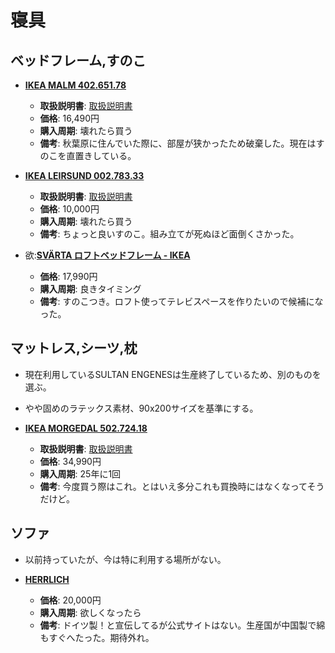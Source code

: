 寝具
====

ベッドフレーム,すのこ
----

- [**IKEA MALM 402.651.78**](http://www.ikea.com/jp/ja/catalog/products/40265178/)
  - **取扱説明書**: [取扱説明書](http://www.ikea.com/jp/ja/assembly_instructions/malm-beddofuremu-gao-me-__AA-837114-5_pub.pdf)
  - **価格**: 16,490円
  - **購入周期**: 壊れたら買う
  - **備考**: 秋葉原に住んでいた際に、部屋が狭かったため破棄した。現在はすのこを直置きしている。

- [**IKEA LEIRSUND 002.783.33**](http://www.ikea.com/jp/ja/catalog/products/00278333/)
  - **取扱説明書**: [取扱説明書](http://www.ikea.com/jp/ja/assembly_instructions/leirsund-beddobesu-sunoko-__AA-992298-5_pub.pdf)
  - **価格**: 10,000円
  - **購入周期**: 壊れたら買う
  - **備考**: ちょっと良いすのこ。組み立てが死ぬほど面倒くさかった。

- 欲:[**SVÄRTA ロフトベッドフレーム - IKEA**](http://www.ikea.com/jp/ja/catalog/products/00247983/)
  - **価格**: 17,990円
  - **購入周期**: 良きタイミング
  - **備考**: すのこつき。ロフト使ってテレビスペースを作りたいので候補になった。

マットレス,シーツ,枕
----

- 現在利用しているSULTAN ENGENESは生産終了しているため、別のものを選ぶ。
- やや固めのラテックス素材、90x200サイズを基準にする。

- [**IKEA MORGEDAL 502.724.18**](http://www.ikea.com/jp/ja/catalog/products/50272418/)
  - **取扱説明書**: [取扱説明書](http://www.ikea.com/jp/ja/manuals/morgedal-ratekkusumattoresu__AA-1871891-1.pdf)
  - **価格**: 34,990円
  - **購入周期**: 25年に1回
  - **備考**: 今度買う際はこれ。とはいえ多分これも買換時にはなくなってそうだけど。


ソファ
----

- 以前持っていたが、今は特に利用する場所がない。

- [**HERRLICH**](http://www.ccmart7.com/?pid=35180221)
  - **価格**: 20,000円
  - **購入周期**: 欲しくなったら
  - **備考**: ドイツ製！と宣伝してるが公式サイトはない。生産国が中国製で綿もすぐへたった。期待外れ。
